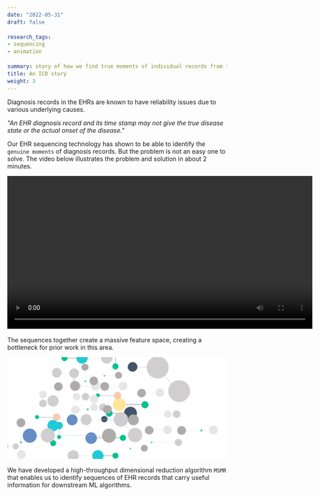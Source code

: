 ```yaml
---
date: "2022-05-31"
draft: false

research_tags:
- sequencing
- animation

summary: story of how we find true moments of individual records from the EHR with tSPM
title: An ICD story
weight: 3
---
```


Diagnosis records in the EHRs are known to have reliability issues due to various underlying causes.

*"An EHR diagnosis record and its time stamp may not give the true disease state or the actual onset of the disease."*  

Our EHR sequencing technology has shown to be able to identify the `genuine moments` of diagnosis records. But the problem is not an easy one to solve. The video below illustrates the problem and solution in about 2 minutes.

<video width="700" controls>
  <source src="images/ICD_Story.mp4" type="video/mp4">
</video>

The sequences together create a massive feature space, creating a bottleneck for prior work in this area. 

<img src="images/sequence_mountain.png" alt="sequence mountain" width="700"/>



We have developed a high-throughput dimensional reduction algorithm `MSMR` that enables us to identify sequences of EHR records that carry useful information for downstream ML algorithms. 
